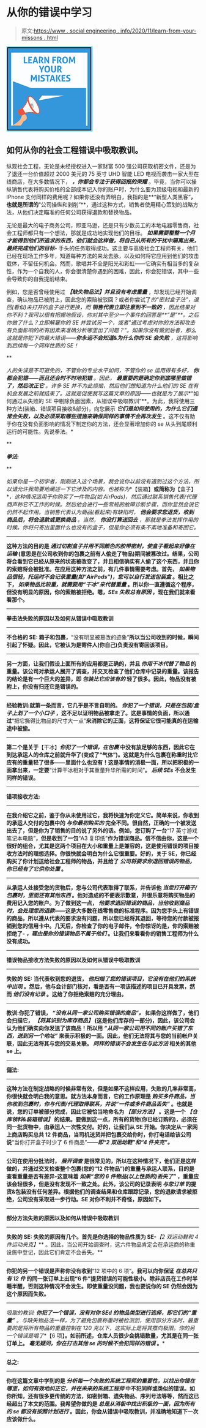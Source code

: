 # 从你的错误中学习

> 原文:[https://www . social engineering . info/2020/11/learn-from-your-missons . html](https://www.socialengineering.info/2020/11/learn-from-your-mistakes.html)

[![](img/905ca9263d443a5ee86d1dc807ba7274.png)](https://1.bp.blogspot.com/-XumPtTyT19Q/X6_XZbnJdaI/AAAAAAAAln8/-hzT_7leWicPZEMYmb5zsq2YGn_Vow5owCLcBGAsYHQ/s226/Learn%2BFrom%2BYour%2BMistakes.%2Bwww.socialengineers.net.png)

## **如何从你的社会工程错误中吸取教训。**

纵观社会工程，无论是未经授权进入一家财富 500 强公司获取机密文件，还是为了退还一台价值超过 2000 美元的 75 英寸 UHD 智能 LED 电视而袭击一家大型在线商店，在大多数情况下， ***，你都会专注于获得回报的荣耀*** 。毕竟，当你可以操纵销售代表将购买价格的全部成本记入你的账户时，为什么要为顶级电视和最新的 IPhone 支付同样的费用呢？如果你还没有弄明白，我指的是**“新型人类黑客”**，也就是所谓的**“公司操纵和剥削”**，通过这种方式，销售者使用精心策划的战略方法，从他们决定瞄准的任何公司获得退款和替换物品。

 

无论是最大的电子商务公司，即亚马逊，还是只有少数员工的本地电器零售商，社会工程师都只有一个想法，那就是成功地实现他们的目标。 ***如果需要整整一个月才能得到他们所追求的东西，他们就会这样做，将自己从所有的干扰中隔离出来，最终完成他们的目标-*** 手头的任务取得成功。这主要与高级社会工程师有关，他们已经在现场工作多年，知道每种方法的来龙去脉，以及如何将它应用到他们的攻击载体，不留任何机会。然而，歌唱并不全是阳光和彩虹——它确实有相当多的复杂性，作为一个自我的人，你会很清楚你遇到的困难，因此，你会犯错误，其中一些会导致你的自我提前结束。

 

例如，您是否曾经使用过 ***【缺失物品法】并且没有考虑重量*** ，却发现已经开始调查，确认物品已被附上，因此您的索赔被驳回？或者你尝试了*的“密封盒子法”，退回(看似)未打开的盒子进行更换，而 ***销售代表立即注意到不一致的*** ，因此结果对你不利？我可以很有把握地假设，你对其中至少一个事件的回答是**“是”**。之后你做了什么？立即解雇你的 SE 并尝试另一个，或者"*通过考虑对你的方法和攻击有负面影响的所有因素来准确分析哪里出了问题？"*。如果你没有做到后者，那么这就是你犯下的最大错误——***你永远不会知道&为什么你的 SE 会失败*** ，这将影响到后续每一个同样性质的 SE！*

 **

*人的失误是不可避免的，不管你的专业水平如何，不管你的 se 运用得有多好， ***你都会犯错——而且还会时不时地犯错*** 。因此， ***最重要的是确定你到底哪里做错了，然后改正它*** 。许多 SE 并不为此烦恼，然后他们想知道为什么他们的 SE 在有机会发展之前就结束了。这就是促使我写这篇文章的原因——也就是为了展示**“如何通过从失败的 SE 中剔除负面因素，从错误中吸取教训”**。为此，我将使用三种方法(装箱、错误项目接收&部分)，向您展示 ***它们是如何使用的，为什么它们通常会失败，以及必须采取哪些措施来确保同样的事情不会再次发生*** 。这不仅有助于你在没有负面影响的情况下制定你的方法，还会显著增加你的 se 从头到尾顺利运行的可能性。先说拳法。*

 **

***拳法:***

 **

*如果你是一个初学者，刚刚进入这个场景，我会说你以前没有遇到过这个方法，所以请允许我简要地阐述一下它涉及的内容。也被称为**【装箱】**或简称为**【盒子】**，这种情况适用于你购买了一件物品(如 AirPods)，然后通过联系销售代表/代理商声称它不工作的时候。然后他会进行一些常规的故障诊断步骤，而你显然会说它仍然不起作用。当销售代表认为商品(看起来)有缺陷时， ***他会要求您退货，收到商品后，将会退款或更换商品*** 。当然， ***你没打算送回去*** ，那就是拳法发挥作用的时候。*你将只寄出里面什么也没有的盒子，但是你必须有条不紊地准备和寄回它。**

 ****

**这种方法的目的是 ***通过切割盒子并用不同颜色的胶带密封，使盒子看起来好像在运输*** (意思是在公司收到你的包裹之前有人偷走了物品)期间被篡改过。结果，公司将会看到它已经从原来的状态被改变了，并且相信确实有人偷了这个东西，并且你的索赔将会被批准。在应用这种方法之前，有几件事情需要考虑。首先， ***如果物品很轻，托运时不会记录重量(如“AirPods”)，您可以自行发送包装盒*** 。相比之下， ***如果物品比较重，就需要用“干冰”来代替重量*** 。所以你一直遵循这个程序，但没有明显的原因，你的索赔被拒绝。嗯，***SEs 失败总有原因*** ，现在我们就来看看那个。**

 ****

**拳击法失败的原因以及如何从错误中吸取教训**

 ****

**不合格的 SE: 箱子和包裹，**“没有明显被篡改的迹象”**所以当公司收到的时候，瞬间引起了怀疑。因此，它被认为是寄件人(你自己)负责没有寄回该项目。**

 ****

**另一方面，让我们假设上面所有的应用都是正确的，并且 ***你用干冰代替了物品*** 的重量。该公司对承运人展开了调查，并交叉检查了他们仓库中记录的重量。该报告的结论是有一个巨大的差异，即 ***包装比它应该有的*** 轻了很多。因此，物品没有被附上，你没有归还它是错误的。**

 ****

**经验教训:就第一条而言，它几乎是不言自明的。 ***你犯了一个错误，只是在包装/盒子上划了一个小口子*** ，这不足以证明物品被拿走了。这是事情的负面，所以通过**“把它撕得比物品的尺寸大一点”**来消除它的正面，这将保证它很可能真的在运输途中被偷。**

 ****

**第二个是关于**【干冰】*****你犯了一个错误，在包裹*** 中没有放足够的东西，因此它在到达承运人的仓库之前就升华了(变成了“气体”)。这就是为什么包裹在称重时比它应有的重量轻了很多——里面什么也没有！这是事情的消极一面，所以把积极的一面拿出来，一定要**“计算干冰相对于其重量升华所需的时间”**。 ***后续 SEs*** 不会发生同样的错误。**

 ****

****错项接收方法:****

 ****

**在我介绍它之前，鉴于你从未使用过它，我将快速为你定义它。简单来说，你收到的承运人交付的包裹中的 ***与你最初购买的*** 完全不同。很自然，正确的一个被发送出去了，但是你为了销售的目的说了另外的话。例如，您订购了一台**“17 英寸游戏笔记本电脑”**，但是收到了一包**“A3 复印纸”**作为错误商品。信不信由你，这是一个很好的组合，尤其是这两个项目在大小和重量上是兼容的，这是使用错误的项目接收方法时的理想选择。你很快就会明白为什么它很重要。好的，关于 SE，你已经购买了你计划送给社会工程师的物品，并且给了 ***公司将要求你退回错误的物品，你已经有了它供你处置*** 。**

 ****

**从承运人处接受您的货物后，您与公司代表取得了联系，并告诉他 ***当您打开箱子/包裹时，里面还有其他东西*** 。他对造成的不便表示歉意，并很乐意将购买物品的费用记入您的账户。为了做到这一点， ***他要求退回错误的商品，当他收到商品时，会处理您的退款***——这是大多数在线零售商的标准程序。因为您手头上有错误的商品，所以遵从代表的要求没有问题，所以您已经将其退回，等待您的付款被报销到您的信用卡中。几天后，你检查了你的电子邮件，令你惊讶的是，你的索赔被拒绝了- ***，理由是你的错误物品不属于他们*** 。让我们来看看你的销售工程师为什么没有成功。**

 ****

**错误物品接收方法失败的原因以及如何从错误中吸取教训**

 ****

**失败的 SE: 当代表收到您的退货， ***他扫描了您的错误项目，它没有在他们的系统中出现*** 。然后，他与会计部门核对，看是否有一项该描述的项目已开具发票，然而 ***他们没有记录*** 。这给了你拒绝索赔的充分理由。**

 ****

**教训:你犯了错误， ***“没有从同一家公司购买错误的商品”。*** 如果你这样做了，他们会扫描它， ***【将其识别为库存商品】*** (这是他们库存的一部分)，因此，该公司会认为他们确实向你发送了该商品！所以用 ***“从同一家公司用不同的账户买错了东西，送到另一个地址”*** 来表示积极的一面。因此，他们无法将其与您的当前帐户关联，因此无法将其与您的交易关联。 ***同样的错误不会发生在与此方法*** 相关的其他 se 上。**

 ****

****偏法:****

 ****

**这种方法在制定战略的时候非常有效，但是如果不这样应用，失败的几率非常高，你很快就会明白我的意思。就方法本身而言，它的工作原理是 ***购买多件商品，当你收到包裹时，你与代表/代理取得联系，并说“一件或多件商品丢失”*** 。也就是说，您的订单被部分完成，因此它被恰当地命名为 ***【部分方法】*** 。这是一个 ***【仓库领料&装箱错误】*** 的结果。要做到这一点，所有的货物(你已经订购的)，必须在同一批货物中，由承运人一次性交付。好的，让我们从 SE 开始。你决定从一家网上商店购买总共 12 件商品，当司机送货并把包裹交给你时，你打电话给该公司说**“当你打开盒子时少了 6 件商品”*****——即“2 双运动鞋”和“4 件夹克”。*****

 ****

**公司在使用分批法时， ***展开调查*** 是很常见的，所以在这种情况下，他们正是这样做的，并通过交叉检查整个包裹(您的“12 件物品”)的重量与承运人联系，目的是查看重量是否有差异-这意味着 ***如果“您的 6 件物品(以上性质的)丢失了”*** ，重量应该会轻很多，但是没有发现不一致之处。此外，该公司的记录表明 ***与您订单*** 的提货&包装没有任何差异。根据他们的调查结果和仓库跟踪记录，您的退款请求被拒绝，公司没有采取进一步行动。SE 对你不利并不奇怪，原因如下。**

 ****

**部分方法失败的原因以及如何从错误中吸取教训**

 ****

**失败的 SE: 失败的原因有几个。首先是你选择的物品性质为 SE-***【2 双运动鞋和 4 件运动夹克】*** 。因此，当公司开始调查时，这六件物品肯定会在承运商的称重设施中登记，因此它们肯定不会丢失。**

 ****

**你犯的另一个错误是声称你没有收到**“12 项中的 6 项”**。我可以向你保证 ***在总共只有 12 件*** 的同一张订单上出现“6 件”提货错误的可能性极小。除非店员在工作时半睡半醒，否则这种情况不会发生。即使重量没问题，我也要说你的 SE 仍然会因为这个原因而失败。**

 ****

**吸取的教训: ***你犯了一个错误，没有对你 SEd 的物品类型进行选择，即它们的“重量”*** 。与缺失物品法一样，为了避免包裹称重时被检测到，使用部分方法时，最重要的是将所有物品的重量控制在 120 克以下*，这实际上是将其推向极限。你的另一个错误是唱了**【6 项】**。如前所述，仓库人员很少会挑错数量，尤其是在同一张订单上。 ***毫无疑问，你在打击其他 se 的时候不会犯同样的错误*** 。***

 ****

****总之:****

 ****

**你在这篇文章中学到的是 ***分析每一个失败的系统工程师的重要性，以找出你错在哪里，如何有效地纠正它，并在未来的系统工程师*** 中不犯同样或类似的错误。如你所知，还有很多更传统的方法，如密封箱、遗失物品、序列号法等等，然而这已经超出了本文的范围。我希望你做的是 ***总是从消极中找出积极的一面，因为所有的 se 都没有按照计划进行*** 。因此，你会从错误中吸取教训，并准确地知道下一次应该做什么。**